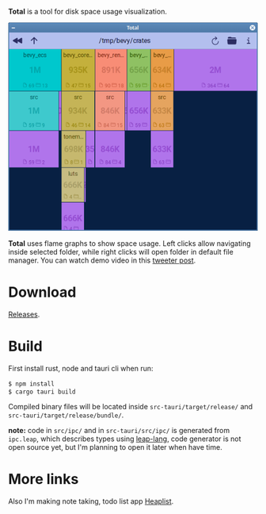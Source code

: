 **Total** is a tool for disk space usage visualization.

![App screenshot](/screenshot.png "App screenshot")

**Total** uses flame graphs to show space usage. Left clicks allow navigating inside selected folder, while right clicks will open folder in default file manager. You can watch demo video in this [tweeter post](https://twitter.com/rsk/status/1723390454056583314).

# Download

[Releases](https://github.com/rsk700/total/releases).

# Build

First install rust, node and tauri cli when run:

```
$ npm install
$ cargo tauri build
```

Compiled binary files will be located inside `src-tauri/target/release/` and `src-tauri/target/release/bundle/`.

**note:** code in `src/ipc/` and in `src-tauri/src/ipc/` is generated from `ipc.leap`, which describes types using [leap-lang](https://github.com/rsk700/leap-lang), code generator is not open source yet, but I'm planning to open it later when have time.

# More links

Also I'm making note taking, todo list app [Heaplist](https://heaplist.app/).